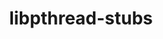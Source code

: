 ---
title: "libpthread-stubs"
layout: cache
categories: [package, develop]
meta: {"versions": ["0.4"], "compilers": ["gcc@7.5.0"]}
spec_files: 
 - spec-0.json
spec_names:
 - 'libpthread-stubs@0.4%gcc@7.5.0 arch=linux-ubuntu18.04-x86_64'
---